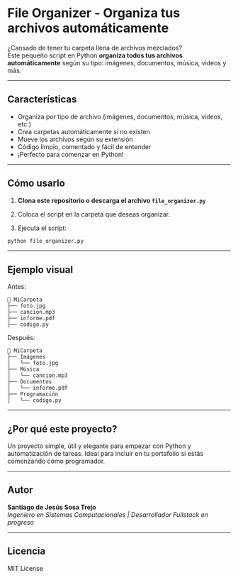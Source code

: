 # File Organizer - Organiza tus archivos automáticamente

¿Cansado de tener tu carpeta llena de archivos mezclados?  
Este pequeño script en Python **organiza todos tus archivos automáticamente** según su tipo: imágenes, documentos, música, videos y más.

---

## Características

- Organiza por tipo de archivo (imágenes, documentos, música, videos, etc.)
- Crea carpetas automáticamente si no existen
- Mueve los archivos según su extensión
- Código limpio, comentado y fácil de entender
- ¡Perfecto para comenzar en Python!

---

## Cómo usarlo

1. **Clona este repositorio o descarga el archivo `file_organizer.py`**

2. Coloca el script en la carpeta que deseas organizar.

3. Ejecuta el script:

```bash
python file_organizer.py
```

---

## Ejemplo visual

Antes:

```
📁 MiCarpeta  
├── foto.jpg  
├── cancion.mp3  
├── informe.pdf  
├── codigo.py  
```

Después:

```
📁 MiCarpeta  
├── Imágenes  
│   └── foto.jpg  
├── Música  
│   └── cancion.mp3  
├── Documentos  
│   └── informe.pdf  
├── Programación  
│   └── codigo.py  
```

---

## ¿Por qué este proyecto?

Un proyecto simple, útil y elegante para empezar con Python y automatización de tareas. Ideal para incluir en tu portafolio si estás comenzando como programador.

---

## Autor

**Santiago de Jesús Sosa Trejo**  
*Ingeniero en Sistemas Computacionales | Desarrollador Fullstack en progreso*

---

## Licencia

MIT License

